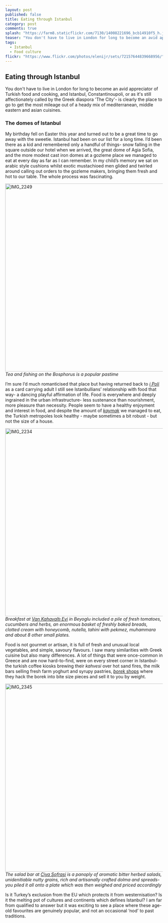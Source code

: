 ```yaml
---
layout: post
published: false
title: Eating through Istanbul
category: post
comments: true
splash: "https://farm8.staticflickr.com/7130/14008221696_bcb14910f5_h.jpg"
teaser: "You don't have to live in London for long to become an avid appreciator of Turkish food and cooking, and Istanbul, Constantinoupoli, or as it's still affectionately called by the Greek diaspora 'The City'- is clearly the place to go to get the most mileage out of a heady mix of mediterranean, middle eastern and asian cuisines."
tags: 
  - Istanbul
  - Food culture
flickr: "https://www.flickr.com/photos/elenijr/sets/72157644839668956/"
---
```


## Eating through Istanbul

You don't have to live in London for long to become an avid appreciator of Turkish food and cooking, and Istanbul, Constantinoupoli, or as it's still affectionately called by the Greek diaspora 'The City'- is clearly the place to go to get the most mileage out of a heady mix of mediterranean, middle eastern and asian cuisines.

### The domes of Istanbul

My birthday fell on Easter this year and turned out to be a great time to go away with the sweetie. Istanbul had been on our list for a long time. I’d been there as a kid and remembered only a handful of things- snow falling in the square outside our hotel when we arrived, the great dome of Agia Sofia, and the more modest cast iron domes at a gozleme place we managed to eat at every day as far as I can remember. In my child’s memory we sat on arabic style cushions whilst exotic mustachioed men glided and twirled around calling out orders to the gozleme makers, bringing them fresh and hot to our table. The whole process was fascinating.

<a href="https://www.flickr.com/photos/elenijr/14028108232" title="IMG_2249 by Eleni harlan, on Flickr"><img src="https://farm8.staticflickr.com/7396/14028108232_01c172b8b8_c.jpg" width="800" height="600" alt="IMG_2249"></a>
*Tea and fishing on the Bosphorus is a popular pastime*

I’m sure I’d much romanticised that place but having returned back to [*i Poli* ](http://en.wikipedia.org/wiki/Names_of_Istanbul) as a card carrying adult I still see Istanbullians’ relationship with food that way- a dancing playful affirmation of life. Food is everywhere and deeply ingrained in the urban infrastructure- less sustenance than nourishment, more pleasure than necessity. People seem to have a healthy enjoyment and interest in food, and despite the amount of [*kaymak*](http://istanbuleats.com/2009/04/kaymak-the-heavenly-cream/) we managed to eat, the Turkish metropoles look healthy - maybe sometimes a bit robust - but not the size of a house.

<a href="https://www.flickr.com/photos/elenijr/14051324463" title="IMG_2234 by Eleni harlan, on Flickr"><img src="https://farm3.staticflickr.com/2916/14051324463_b7ca1f0622_c.jpg" width="800" height="600" alt="IMG_2234"></a>
*Breakfast at [Van Kahavaltı Evi](http://istanbuleats.com/2009/04/van-kahavalti-evi-the-kurdish-breakfast-club/) in Beyoglu included a pile of fresh tomatoes, cucumbers and herbs, an enormous basket of freshly baked breads, clotted cream with honeycomb, nutella, tahini with pekmez, muhammara and about 8 other small plates.*

Food is not gourmet or artisan, it is full of fresh and unusual local vegetables, and simple, savoury flavours. I saw many similarities with Greek cuisine but also many differences. A lot of things that were once-common in Greece and are now hard-to-find, were on every street corner in Istanbul- the turkish coffee kiosks brewing their *kahvesi* over hot sand fires, the milk bars selling fresh farm yoghurt and syrupy pastries, [*borek* shops](http://lizzieeatslondon.blogspot.com/search/label/Istanbul)  where they hack the borek into bite size pieces and sell it to you by weight.

<a href="https://www.flickr.com/photos/elenijr/14008258156" title="IMG_2345 by Eleni harlan, on Flickr"><img src="https://farm8.staticflickr.com/7459/14008258156_a8beb4c857_c.jpg" width="800" height="600" alt="IMG_2345"></a>
*The salad bar at [Ciya Sofrasi](http://www.newyorker.com/reporting/2010/04/19/100419fa_fact_batuman) is a panoply of aromatic bitter herbed salads, unidenitiable nutty grains, rich and artisanally crafted dolma and spreads- you piled it all onto a plate which was then weighed and priced accordingly*

Is it Turkey’s exclusion from the EU which protects it from westernisation? Is it the melting pot of cultures and continents which defines Istanbul? I am far from qualified to answer but it was exciting to see a place where these age-old favourites are genuinely popular, and not an occasional ‘nod’ to past traditions.